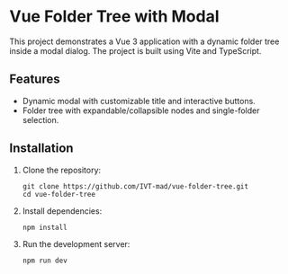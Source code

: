 
# Vue Folder Tree with Modal

This project demonstrates a Vue 3 application with a dynamic folder tree inside a modal dialog. The project is built using Vite and TypeScript.

## Features
- Dynamic modal with customizable title and interactive buttons.
- Folder tree with expandable/collapsible nodes and single-folder selection.

## Installation
1. Clone the repository:
   ```
   git clone https://github.com/IVT-mad/vue-folder-tree.git
   cd vue-folder-tree
   ```
2. Install dependencies:
   ```
   npm install
   ```
3. Run the development server:
   ```
   npm run dev
   ```